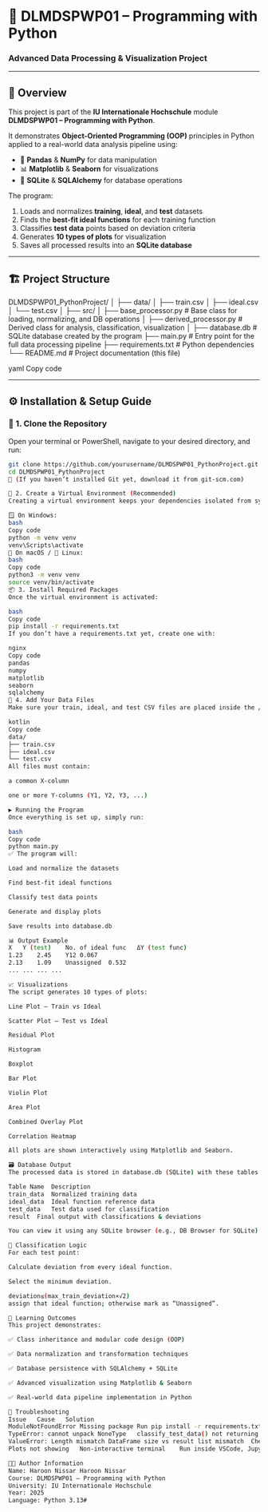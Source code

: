 # 🧠 DLMDSPWP01 – Programming with Python  
### Advanced Data Processing & Visualization Project

---

## 📘 Overview

This project is part of the **IU Internationale Hochschule** module  
**DLMDSPWP01 – Programming with Python**.

It demonstrates **Object-Oriented Programming (OOP)** principles in Python applied to a real-world data analysis pipeline using:
- 🧮 **Pandas** & **NumPy** for data manipulation  
- 📊 **Matplotlib** & **Seaborn** for visualizations  
- 💾 **SQLite** & **SQLAlchemy** for database operations  

The program:
1. Loads and normalizes **training**, **ideal**, and **test** datasets  
2. Finds the **best-fit ideal functions** for each training function  
3. Classifies **test data** points based on deviation criteria  
4. Generates **10 types of plots** for visualization  
5. Saves all processed results into an **SQLite database**

---

## 🏗️ Project Structure

DLMDSPWP01_PythonProject/
│
├── data/
│ ├── train.csv
│ ├── ideal.csv
│ └── test.csv
│
├── src/
│ ├── base_processor.py # Base class for loading, normalizing, and DB operations
│ ├── derived_processor.py # Derived class for analysis, classification, visualization
│
├── database.db # SQLite database created by the program
├── main.py # Entry point for the full data processing pipeline
├── requirements.txt # Python dependencies
└── README.md # Project documentation (this file)

yaml
Copy code

---

## ⚙️ Installation & Setup Guide

### 🧩 1. Clone the Repository
Open your terminal or PowerShell, navigate to your desired directory, and run:
```bash
git clone https://github.com/yourusername/DLMDSPWP01_PythonProject.git
cd DLMDSPWP01_PythonProject
🔹 (If you haven’t installed Git yet, download it from git-scm.com)

🧮 2. Create a Virtual Environment (Recommended)
Creating a virtual environment keeps your dependencies isolated from system Python.

🪟 On Windows:
bash
Copy code
python -m venv venv
venv\Scripts\activate
🍎 On macOS / 🐧 Linux:
bash
Copy code
python3 -m venv venv
source venv/bin/activate
📦 3. Install Required Packages
Once the virtual environment is activated:

bash
Copy code
pip install -r requirements.txt
If you don’t have a requirements.txt yet, create one with:

nginx
Copy code
pandas
numpy
matplotlib
seaborn
sqlalchemy
📂 4. Add Your Data Files
Make sure your train, ideal, and test CSV files are placed inside the /data folder:

kotlin
Copy code
data/
├── train.csv
├── ideal.csv
└── test.csv
All files must contain:

a common X-column

one or more Y-columns (Y1, Y2, Y3, ...)

▶️ Running the Program
Once everything is set up, simply run:

bash
Copy code
python main.py
✅ The program will:

Load and normalize the datasets

Find best-fit ideal functions

Classify test data points

Generate and display plots

Save results into database.db

📊 Output Example
X	Y (test)	No. of ideal func	ΔY (test func)
1.23	2.45	Y12	0.067
2.13	1.09	Unassigned	0.532
...	...	...	...

📈 Visualizations
The script generates 10 types of plots:

Line Plot – Train vs Ideal

Scatter Plot – Test vs Ideal

Residual Plot

Histogram

Boxplot

Bar Plot

Violin Plot

Area Plot

Combined Overlay Plot

Correlation Heatmap

All plots are shown interactively using Matplotlib and Seaborn.

🗃️ Database Output
The processed data is stored in database.db (SQLite) with these tables:

Table Name	Description
train_data	Normalized training data
ideal_data	Ideal function reference data
test_data	Test data used for classification
result	Final output with classifications & deviations

You can view it using any SQLite browser (e.g., DB Browser for SQLite).

🧮 Classification Logic
For each test point:

Calculate deviation from every ideal function.

Select the minimum deviation.

deviation≤(max_train_deviation×√2)
assign that ideal function; otherwise mark as “Unassigned”.

🧠 Learning Outcomes
This project demonstrates:

✅ Class inheritance and modular code design (OOP)

✅ Data normalization and transformation techniques

✅ Database persistence with SQLAlchemy + SQLite

✅ Advanced visualization using Matplotlib & Seaborn

✅ Real-world data pipeline implementation in Python

🧩 Troubleshooting
Issue	Cause	Solution
ModuleNotFoundError	Missing package	Run pip install -r requirements.txt
TypeError: cannot unpack NoneType	classify_test_data() not returning correctly	Ensure it returns labels, deviations
ValueError: Length mismatch	DataFrame size vs result list mismatch	Check that CSVs have same number of X-values
Plots not showing	Non-interactive terminal	Run inside VSCode, Jupyter, or enable %matplotlib inline

👨‍💻 Author Information
Name: Haroon Nissar Haroon Nissar
Course: DLMDSPWP01 – Programming with Python
University: IU Internationale Hochschule
Year: 2025
Language: Python 3.13#
